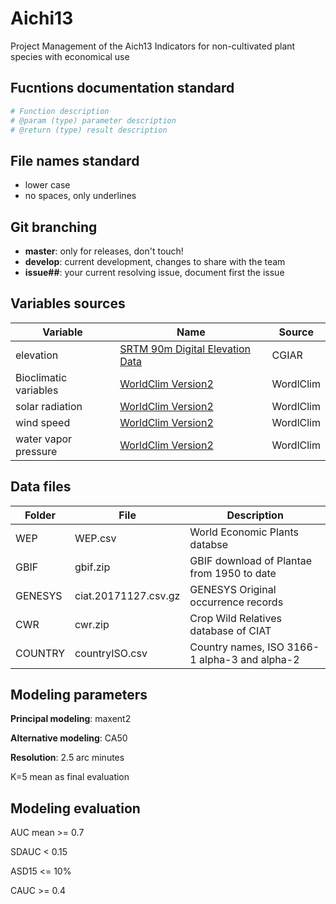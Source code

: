 # Aichi13
Project Management of the Aich13 Indicators for non-cultivated plant species with economical use

## Fucntions documentation standard

```r
# Function description
# @param (type) parameter description
# @return (type) result description
```

## File names standard
* lower case
* no spaces, only underlines

## Git branching

* **master**: only for releases, don't touch!
* **develop**: current development, changes to share with the team
* **issue##**: your current resolving issue, document first the issue

## Variables sources

| Variable |  Name | Source |
| ------------- | ------------- |------------- | 
|elevation | [SRTM 90m Digital Elevation Data](http://srtm.csi.cgiar.org/) | CGIAR|
|Bioclimatic variables |   [WorldClim Version2](http://worldclim.org/version2) | WordlClim|
|solar radiation| [WorldClim Version2](http://worldclim.org/version2) | WordlClim|
|wind speed| [WorldClim Version2](http://worldclim.org/version2) | WordlClim|
|water vapor pressure| [WorldClim Version2](http://worldclim.org/version2) | WordlClim|

## Data files

| Folder  | File|  Description |
| ------------- | ------------- | ------------- |
| WEP  | WEP.csv  | World Economic Plants databse |
| GBIF  | gbif.zip |GBIF download of Plantae from 1950 to date |
| GENESYS  | ciat.20171127.csv.gz  | GENESYS Original occurrence records   |
| CWR| cwr.zip  |Crop Wild Relatives database of CIAT   |
| COUNTRY  | countryISO.csv  |Country names, ISO 3166-1 alpha-3 and alpha-2  |


## Modeling parameters

**Principal modeling**: maxent2

**Alternative modeling**: CA50

**Resolution**: 2.5 arc minutes

K=5 mean as final evaluation

## Modeling evaluation

AUC mean >= 0.7

SDAUC < 0.15

ASD15 <= 10%

CAUC >= 0.4


